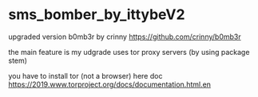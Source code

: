 # sms_bomber_by_ittybeV2
upgraded version b0mb3r by crinny
https://github.com/crinny/b0mb3r

the main feature is my udgrade uses tor proxy servers (by using package stem)


you have to install tor (not a browser) here doc
https://2019.www.torproject.org/docs/documentation.html.en
